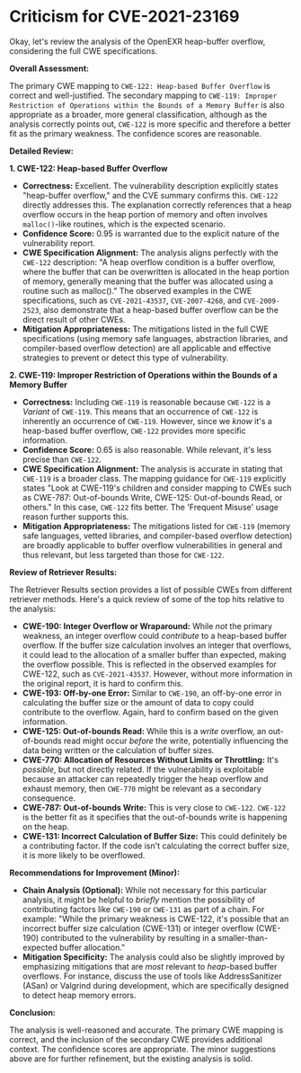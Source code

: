 # Criticism for CVE-2021-23169

Okay, let's review the analysis of the OpenEXR heap-buffer overflow, considering the full CWE specifications.

**Overall Assessment:**

The primary CWE mapping to `CWE-122: Heap-based Buffer Overflow` is correct and well-justified. The secondary mapping to `CWE-119: Improper Restriction of Operations within the Bounds of a Memory Buffer` is also appropriate as a broader, more general classification, although as the analysis correctly points out, `CWE-122` is more specific and therefore a better fit as the primary weakness.  The confidence scores are reasonable.

**Detailed Review:**

**1. CWE-122: Heap-based Buffer Overflow**

*   **Correctness:** Excellent. The vulnerability description explicitly states "heap-buffer overflow," and the CVE summary confirms this. `CWE-122` directly addresses this. The explanation correctly references that a heap overflow occurs in the heap portion of memory and often involves `malloc()`-like routines, which is the expected scenario.
*   **Confidence Score:** 0.95 is warranted due to the explicit nature of the vulnerability report.
*   **CWE Specification Alignment:**  The analysis aligns perfectly with the `CWE-122` description: "A heap overflow condition is a buffer overflow, where the buffer that can be overwritten is allocated in the heap portion of memory, generally meaning that the buffer was allocated using a routine such as malloc()." The observed examples in the CWE specifications, such as `CVE-2021-43537`, `CVE-2007-4268`, and `CVE-2009-2523`, also demonstrate that a heap-based buffer overflow can be the direct result of other CWEs.
*   **Mitigation Appropriateness:** The mitigations listed in the full CWE specifications (using memory safe languages, abstraction libraries, and compiler-based overflow detection) are all applicable and effective strategies to prevent or detect this type of vulnerability.

**2. CWE-119: Improper Restriction of Operations within the Bounds of a Memory Buffer**

*   **Correctness:** Including `CWE-119` is reasonable because `CWE-122` is a *Variant* of `CWE-119`. This means that an occurrence of `CWE-122` is inherently an occurrence of `CWE-119`. However, since we *know* it's a heap-based buffer overflow, `CWE-122` provides more specific information.
*   **Confidence Score:** 0.65 is also reasonable. While relevant, it's less precise than `CWE-122`.
*   **CWE Specification Alignment:** The analysis is accurate in stating that `CWE-119` is a broader class. The mapping guidance for `CWE-119` explicitly states "Look at CWE-119's children and consider mapping to CWEs such as CWE-787: Out-of-bounds Write, CWE-125: Out-of-bounds Read, or others." In this case, `CWE-122` fits better.  The 'Frequent Misuse' usage reason further supports this.
*   **Mitigation Appropriateness:** The mitigations listed for `CWE-119` (memory safe languages, vetted libraries, and compiler-based overflow detection) are broadly applicable to buffer overflow vulnerabilities in general and thus relevant, but less targeted than those for `CWE-122`.

**Review of Retriever Results:**

The Retriever Results section provides a list of possible CWEs from different retriever methods. Here's a quick review of some of the top hits relative to the analysis:

*   **CWE-190: Integer Overflow or Wraparound:** While *not* the primary weakness, an integer overflow could *contribute* to a heap-based buffer overflow. If the buffer size calculation involves an integer that overflows, it could lead to the allocation of a smaller buffer than expected, making the overflow possible. This is reflected in the observed examples for CWE-122, such as `CVE-2021-43537`. However, without more information in the original report, it is hard to confirm this.
*   **CWE-193: Off-by-one Error:** Similar to `CWE-190`, an off-by-one error in calculating the buffer size or the amount of data to copy could contribute to the overflow. Again, hard to confirm based on the given information.
*   **CWE-125: Out-of-bounds Read:** While this is a *write* overflow, an out-of-bounds read might occur *before* the write, potentially influencing the data being written or the calculation of buffer sizes.
*   **CWE-770: Allocation of Resources Without Limits or Throttling:** It's *possible*, but not directly related. If the vulnerability is exploitable because an attacker can repeatedly trigger the heap overflow and exhaust memory, then `CWE-770` might be relevant as a secondary consequence.
*   **CWE-787: Out-of-bounds Write:** This is very close to `CWE-122`. `CWE-122` is the better fit as it specifies that the out-of-bounds write is happening on the heap.
*   **CWE-131: Incorrect Calculation of Buffer Size:** This could definitely be a contributing factor. If the code isn't calculating the correct buffer size, it is more likely to be overflowed.

**Recommendations for Improvement (Minor):**

*   **Chain Analysis (Optional):**  While not necessary for this particular analysis, it might be helpful to *briefly* mention the possibility of contributing factors like `CWE-190` or `CWE-131` as part of a chain. For example: "While the primary weakness is CWE-122, it's possible that an incorrect buffer size calculation (CWE-131) or integer overflow (CWE-190) contributed to the vulnerability by resulting in a smaller-than-expected buffer allocation."
*   **Mitigation Specificity:** The analysis could also be slightly improved by emphasizing mitigations that are *most* relevant to *heap*-based buffer overflows. For instance, discuss the use of tools like AddressSanitizer (ASan) or Valgrind during development, which are specifically designed to detect heap memory errors.

**Conclusion:**

The analysis is well-reasoned and accurate. The primary CWE mapping is correct, and the inclusion of the secondary CWE provides additional context. The confidence scores are appropriate. The minor suggestions above are for further refinement, but the existing analysis is solid.